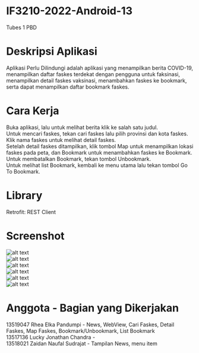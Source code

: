 # IF3210-2022-Android-13

Tubes 1 PBD

# Deskripsi Aplikasi
Aplikasi Perlu Dilindungi adalah aplikasi yang menampilkan berita COVID-19, menampilkan daftar faskes terdekat dengan pengguna untuk faksinasi, menampilkan detail faskes vaksinasi, menambahkan faskes ke bookmark, serta dapat menampilkan daftar bookmark faskes.

# Cara Kerja
Buka aplikasi, lalu untuk melihat berita klik ke salah satu judul.  
Untuk mencari faskes, tekan cari faskes lalu pilih provinsi dan kota faskes.  
Klik nama faskes untuk melihat detail faskes.  
Setelah detail faskes ditampilkan, klik tombol Map untuk menampilkan lokasi faskes pada peta, dan Bookmark untuk menambahkan faskes ke Bookmark.  
Untuk membatalkan Bookmark, tekan tombol Unbookmark.  
Untuk melihat list Bookmark, kembali ke menu utama lalu tekan tombol Go To Bookmark.  

# Library
Retrofit: REST Client

# Screenshot
![alt text](screenshots/detail_faskes.png "Detail Faskes")  
![alt text](screenshots/list_bookmark.png "List Bookmark")  
![alt text](screenshots/list_news.png "List News")  
![alt text](screenshots/map_faskes.png "Map Faskes")  
![alt text](screenshots/news_webview.png "News Webview")  
![alt text](screenshots/search_faskes.png "Search Faskes")  

# Anggota - Bagian yang Dikerjakan
13519047 Rhea Elka Pandumpi - News, WebView, Cari Faskes, Detail Faskes, Map Faskes, Bookmark/Unbookmark, List Bookmark  
13517136 Lucky Jonathan Chandra -  
13518021 Zaidan Naufal Sudrajat -  Tampilan News, menu item
